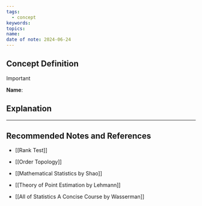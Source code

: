 ```yaml
---
tags:
  - concept
keywords: 
topics: 
name: 
date of note: 2024-06-24
---
```


## Concept Definition

>[!important]
>**Name**: 



## Explanation





-----------
##  Recommended Notes and References


- [[Rank Test]]
- [[Order Topology]]


- [[Mathematical Statistics by Shao]]
- [[Theory of Point Estimation by Lehmann]]
- [[All of Statistics A Concise Course by Wasserman]]